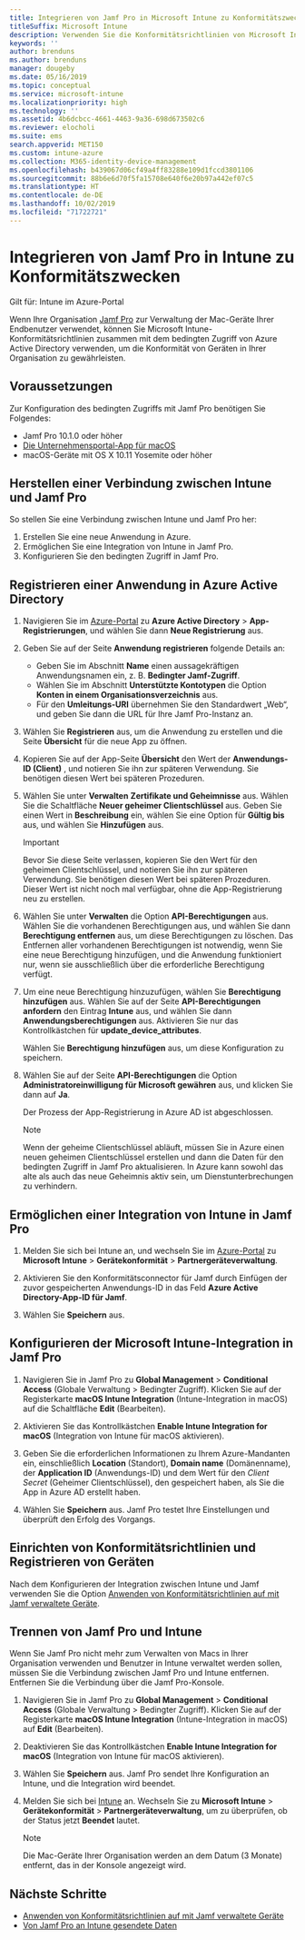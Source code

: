 ```yaml
---
title: Integrieren von Jamf Pro in Microsoft Intune zu Konformitätszwecken
titleSuffix: Microsoft Intune
description: Verwenden Sie die Konformitätsrichtlinien von Microsoft Intune zusammen mit dem bedingten Zugriff von Azure Active Directory, um mit Jamf verwaltete Geräte zu sichern.
keywords: ''
author: brenduns
ms.author: brenduns
manager: dougeby
ms.date: 05/16/2019
ms.topic: conceptual
ms.service: microsoft-intune
ms.localizationpriority: high
ms.technology: ''
ms.assetid: 4b6dcbcc-4661-4463-9a36-698d673502c6
ms.reviewer: elocholi
ms.suite: ems
search.appverid: MET150
ms.custom: intune-azure
ms.collection: M365-identity-device-management
ms.openlocfilehash: b439067d06cf49a4ff83288e109d1fccd3801106
ms.sourcegitcommit: 88b6e6d70f5fa15708e640f6e20b97a442ef07c5
ms.translationtype: HT
ms.contentlocale: de-DE
ms.lasthandoff: 10/02/2019
ms.locfileid: "71722721"
---
```

# <a name="integrate-jamf-pro-with-intune-for-compliance"></a>Integrieren von Jamf Pro in Intune zu Konformitätszwecken

Gilt für: Intune im Azure-Portal

Wenn Ihre Organisation [Jamf Pro](https://www.jamf.com) zur Verwaltung der Mac-Geräte Ihrer Endbenutzer verwendet, können Sie Microsoft Intune-Konformitätsrichtlinien zusammen mit dem bedingten Zugriff von Azure Active Directory verwenden, um die Konformität von Geräten in Ihrer Organisation zu gewährleisten.

## <a name="prerequisites"></a>Voraussetzungen

Zur Konfiguration des bedingten Zugriffs mit Jamf Pro benötigen Sie Folgendes:

- Jamf Pro 10.1.0 oder höher
- [Die Unternehmensportal-App für macOS](https://aka.ms/macoscompanyportal)
- macOS-Geräte mit OS X 10.11 Yosemite oder höher

## <a name="connect-intune-to-jamf-pro"></a>Herstellen einer Verbindung zwischen Intune und Jamf Pro

So stellen Sie eine Verbindung zwischen Intune und Jamf Pro her:

1. Erstellen Sie eine neue Anwendung in Azure.
2. Ermöglichen Sie eine Integration von Intune in Jamf Pro.
3. Konfigurieren Sie den bedingten Zugriff in Jamf Pro.

## <a name="create-an-application-in-azure-active-directory"></a>Registrieren einer Anwendung in Azure Active Directory

1. Navigieren Sie im [Azure-Portal](https://portal.azure.com) zu **Azure Active Directory** > **App-Registrierungen**, und wählen Sie dann **Neue Registrierung** aus. 

2. Geben Sie auf der Seite **Anwendung registrieren** folgende Details an:
   - Geben Sie im Abschnitt **Name** einen aussagekräftigen Anwendungsnamen ein, z. B. **Bedingter Jamf-Zugriff**.
   - Wählen Sie im Abschnitt **Unterstützte Kontotypen** die Option **Konten in einem Organisationsverzeichnis** aus. 
   - Für den **Umleitungs-URI** übernehmen Sie den Standardwert „Web“, und geben Sie dann die URL für Ihre Jamf Pro-Instanz an.  

3. Wählen Sie **Registrieren** aus, um die Anwendung zu erstellen und die Seite **Übersicht** für die neue App zu öffnen.  

4. Kopieren Sie auf der App-Seite **Übersicht** den Wert der **Anwendungs-ID (Client)** , und notieren Sie ihn zur späteren Verwendung. Sie benötigen diesen Wert bei späteren Prozeduren.  

5. Wählen Sie unter **Verwalten** **Zertifikate und Geheimnisse** aus. Wählen Sie die Schaltfläche **Neuer geheimer Clientschlüssel** aus. Geben Sie einen Wert in **Beschreibung** ein, wählen Sie eine Option für **Gültig bis** aus, und wählen Sie **Hinzufügen** aus.

   > [!IMPORTANT]  
   > Bevor Sie diese Seite verlassen, kopieren Sie den Wert für den geheimen Clientschlüssel, und notieren Sie ihn zur späteren Verwendung. Sie benötigen diesen Wert bei späteren Prozeduren. Dieser Wert ist nicht noch mal verfügbar, ohne die App-Registrierung neu zu erstellen.  

6. Wählen Sie unter **Verwalten** die Option **API-Berechtigungen** aus. Wählen Sie die vorhandenen Berechtigungen aus, und wählen Sie dann **Berechtigung entfernen** aus, um diese Berechtigungen zu löschen. Das Entfernen aller vorhandenen Berechtigungen ist notwendig, wenn Sie eine neue Berechtigung hinzufügen, und die Anwendung funktioniert nur, wenn sie ausschließlich über die erforderliche Berechtigung verfügt.  

7. Um eine neue Berechtigung hinzuzufügen, wählen Sie **Berechtigung hinzufügen** aus. Wählen Sie auf der Seite **API-Berechtigungen anfordern** den Eintrag **Intune** aus, und wählen Sie dann **Anwendungsberechtigungen** aus. Aktivieren Sie nur das Kontrollkästchen für **update_device_attributes**.  

   Wählen Sie **Berechtigung hinzufügen** aus, um diese Konfiguration zu speichern.  

8. Wählen Sie auf der Seite **API-Berechtigungen** die Option **Administratoreinwilligung für Microsoft gewähren** aus, und klicken Sie dann auf **Ja**.  

   Der Prozess der App-Registrierung in Azure AD ist abgeschlossen.


    > [!NOTE]
    > Wenn der geheime Clientschlüssel abläuft, müssen Sie in Azure einen neuen geheimen Clientschlüssel erstellen und dann die Daten für den bedingten Zugriff in Jamf Pro aktualisieren. In Azure kann sowohl das alte als auch das neue Geheimnis aktiv sein, um Dienstunterbrechungen zu verhindern.

## <a name="enable-intune-to-integrate-with-jamf-pro"></a>Ermöglichen einer Integration von Intune in Jamf Pro

1. Melden Sie sich bei Intune an, und wechseln Sie im [Azure-Portal](https://go.microsoft.com/fwlink/?linkid=2090973) zu **Microsoft Intune** > **Gerätekonformität** > **Partnergeräteverwaltung**.

2. Aktivieren Sie den Konformitätsconnector für Jamf durch Einfügen der zuvor gespeicherten Anwendungs-ID in das Feld **Azure Active Directory-App-ID für Jamf**.

3. Wählen Sie **Speichern** aus.

## <a name="configure-microsoft-intune-integration-in-jamf-pro"></a>Konfigurieren der Microsoft Intune-Integration in Jamf Pro

1. Navigieren Sie in Jamf Pro zu **Global Management** > **Conditional Access** (Globale Verwaltung > Bedingter Zugriff). Klicken Sie auf der Registerkarte **macOS Intune Integration** (Intune-Integration in macOS) auf die Schaltfläche **Edit** (Bearbeiten).

2. Aktivieren Sie das Kontrollkästchen **Enable Intune Integration for macOS** (Integration von Intune für macOS aktivieren).

3. Geben Sie die erforderlichen Informationen zu Ihrem Azure-Mandanten ein, einschließlich **Location** (Standort), **Domain name** (Domänenname), der **Application ID** (Anwendungs-ID) und dem Wert für den *Client Secret* (Geheimer Clientschlüssel), den gespeichert haben, als Sie die App in Azure AD erstellt haben.  

4. Wählen Sie **Speichern** aus. Jamf Pro testet Ihre Einstellungen und überprüft den Erfolg des Vorgangs.

## <a name="set-up-compliance-policies-and-register-devices"></a>Einrichten von Konformitätsrichtlinien und Registrieren von Geräten

Nach dem Konfigurieren der Integration zwischen Intune und Jamf verwenden Sie die Option [Anwenden von Konformitätsrichtlinien auf mit Jamf verwaltete Geräte](conditional-access-assign-jamf.md).

## <a name="disconnect-jamf-pro-and-intune"></a>Trennen von Jamf Pro und Intune 

Wenn Sie Jamf Pro nicht mehr zum Verwalten von Macs in Ihrer Organisation verwenden und Benutzer in Intune verwaltet werden sollen, müssen Sie die Verbindung zwischen Jamf Pro und Intune entfernen. Entfernen Sie die Verbindung über die Jamf Pro-Konsole. 

1. Navigieren Sie in Jamf Pro zu **Global Management** > **Conditional Access** (Globale Verwaltung > Bedingter Zugriff). Klicken Sie auf der Registerkarte **macOS Intune Integration** (Intune-Integration in macOS) auf **Edit** (Bearbeiten).
2. Deaktivieren Sie das Kontrollkästchen **Enable Intune Integration for macOS** (Integration von Intune für macOS aktivieren).
3. Wählen Sie **Speichern** aus. Jamf Pro sendet Ihre Konfiguration an Intune, und die Integration wird beendet.
4. Melden Sie sich bei [Intune](https://go.microsoft.com/fwlink/?linkid=2090973) an. Wechseln Sie zu **Microsoft Intune** > **Gerätekonformität** > **Partnergeräteverwaltung**, um zu überprüfen, ob der Status jetzt **Beendet** lautet. 

   > [!NOTE]
   > Die Mac-Geräte Ihrer Organisation werden an dem Datum (3 Monate) entfernt, das in der Konsole angezeigt wird. 

## <a name="next-steps"></a>Nächste Schritte

- [Anwenden von Konformitätsrichtlinien auf mit Jamf verwaltete Geräte](conditional-access-assign-jamf.md)
- [Von Jamf Pro an Intune gesendete Daten](data-jamf-sends-to-intune.md)
